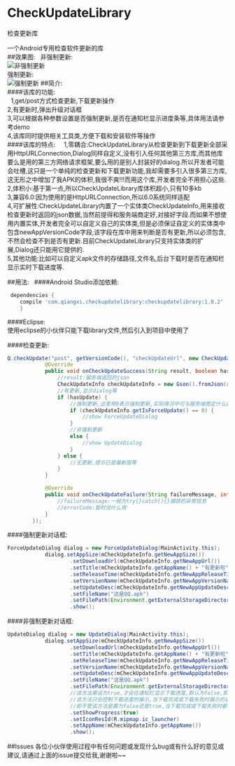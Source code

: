 # CheckUpdateLibrary
检查更新库

一个Android专用检查软件更新的库  
##效果图:  
非强制更新:  
![非强制更新](http://img.blog.csdn.net/20161015170249346?watermark/2/text/aHR0cDovL2Jsb2cuY3Nkbi5uZXQv/font/5a6L5L2T/fontsize/400/fill/I0JBQkFCMA==/dissolve/70/gravity/Center)  
强制更新:  
![强制更新](http://img.blog.csdn.net/20161015170311847?watermark/2/text/aHR0cDovL2Jsb2cuY3Nkbi5uZXQv/font/5a6L5L2T/fontsize/400/fill/I0JBQkFCMA==/dissolve/70/gravity/Center)
##简介:  
####该库的功能:  
    1,get/post方式检查更新,下载更新操作  
    2,有更新时,弹出升级对话框  
    3,可以根据各种参数设置是否强制更新,是否在通知栏显示进度条等,具体用法请参考demo  
    4,该库同时提供相关工具类,方便下载和安装软件等操作  
####该库的特点:    
1,零耦合:CheckUpdateLibrary从检查更新到下载更新全部采用HttpURLConnection,Dialog同样自定义,没有引入任何其他第三方库,而其他库要么是用的第三方网络请求框架,要么用的是别人封装好的dialog.所以开发者可能会吐槽,这只是一个单纯的检查更新和下载更新功能,我却需要多引入很多第三方库,这无形之中增加了我APK的体积,我很不爽!!!而用这个库,开发者完全不用担心这些.  
2,体积小:基于第一点,所以CheckUpdateLibrary库体积超小,只有10多kb  
3,兼容6.0:因为使用的是HttpURLConnection,所以6.0系统同样适配  
4,可扩展性:CheckUpdateLibrary内置了一个实体类CheckUpdateInfo,用来接收检查更新时返回的json数据,当然前提得和服务端商定好,对接好字段.而如果不想使用内置实体,开发者完全可以自定义自己的实体类,但是必须保证自定义的实体类中包含newAppVersionCode字段,该字段在库中用来判断是否有更新,所以必须包含,不然会检查不到是否有更新.目前CheckUpdateLibrary只支持实体类的扩展,Dialog还只能用它提供的.  
5,其他功能:比如可以自定义apk文件的存储路径,文件名,后台下载时是否在通知栏显示实时下载进度等.  

##用法:  
####Android Studio添加依赖:  
```groovy
 dependencies {  
    compile 'com.qiangxi.checkupdatelibrary:checkupdatelibrary:1.0.2' 
    }
```
####Eclipse:  
使用eclipse的小伙伴只能下载library文件,然后引入到项目中使用了 

####检查更新:    
```java
Q.checkUpdate("post", getVersionCode(), "checkUpdateUrl", new CheckUpdateCallback() {
            @Override
            public void onCheckUpdateSuccess(String result, boolean hasUpdate) {
                //result:服务端返回的json
                CheckUpdateInfo checkUpdateInfo = new Gson().fromJson(result, CheckUpdateInfo.class);
                //有更新,显示dialog等
                if (hasUpdate) {
                    //强制更新,这里用0表示强制更新,实际情况中可与服务端商定什么数字代表强制更新即可
                    if (checkUpdateInfo.getIsForceUpdate() == 0) {
                        //show ForceUpdateDialog
                    }
                    //非强制更新
                    else {
                        //show UpdateDialog
                    }
                } else {
                    //无更新,提示已是最新版等
                }
            }

            @Override
            public void onCheckUpdateFailure(String failureMessage, int errorCode) {
                //failureMessage:一般为try{}catch(){}捕获的异常信息
                //errorCode:暂时没什么用
            }
        });
```  

####强制更新对话框:  
```java
ForceUpdateDialog dialog = new ForceUpdateDialog(MainActivity.this);
            dialog.setAppSize(mCheckUpdateInfo.getNewAppSize())
                    .setDownloadUrl(mCheckUpdateInfo.getNewAppUrl())
                    .setTitle(mCheckUpdateInfo.getAppName() + "有更新啦")
                    .setReleaseTime(mCheckUpdateInfo.getNewAppReleaseTime())
                    .setVersionName(mCheckUpdateInfo.getNewAppVersionName())
                    .setUpdateDesc(mCheckUpdateInfo.getNewAppUpdateDesc())
                    .setFileName("这是QQ.apk")
                    .setFilePath(Environment.getExternalStorageDirectory().getPath() + "/checkupdatelib")
                    .show();
```  
####非强制更新对话框:  

```java
UpdateDialog dialog = new UpdateDialog(MainActivity.this);
            dialog.setAppSize(mCheckUpdateInfo.getNewAppSize())
                    .setDownloadUrl(mCheckUpdateInfo.getNewAppUrl())
                    .setTitle(mCheckUpdateInfo.getAppName() + "有更新啦")
                    .setReleaseTime(mCheckUpdateInfo.getNewAppReleaseTime())
                    .setVersionName(mCheckUpdateInfo.getNewAppVersionName())
                    .setUpdateDesc(mCheckUpdateInfo.getNewAppUpdateDesc())
                    .setFileName("这是QQ.apk")
                    .setFilePath(Environment.getExternalStorageDirectory().getPath() + "/checkupdatelib")
                    //该方法需设为true,才会在通知栏显示下载进度,默认为false,即不显示
                    //该方法只会控制下载进度的展示,当下载完成或下载失败时展示的通知不受该方法影响
                    //即不管该方法是置为false还是true,当下载完成或下载失败时都会在通知栏展示一个通知
                    .setShowProgress(true)
                    .setIconResId(R.mipmap.ic_launcher)
                    .setAppName(mCheckUpdateInfo.getAppName())
                    .show();
```  
##Issues
各位小伙伴使用过程中有任何问题或发现什么bug或有什么好的意见或建议,请通过上面的issue提交给我,谢谢啦~~
